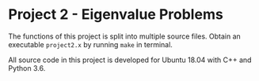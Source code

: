 # Project 2 - Eigenvalue Problems
The functions of this project is split into multiple source files. Obtain an executable ```project2.x``` by running ```make``` in terminal.

All source code in this project is developed for Ubuntu 18.04 with C++ and Python 3.6.
